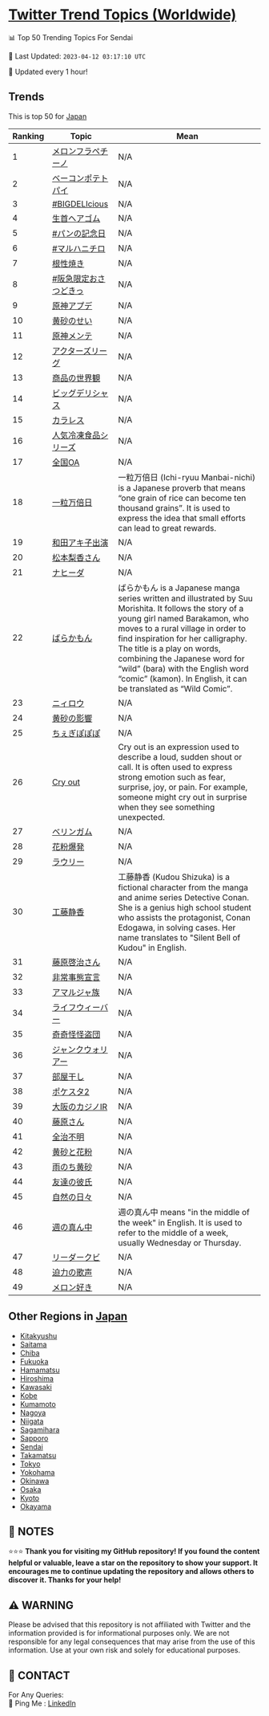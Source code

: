 [Twitter Trend Topics (Worldwide)](https://github.com/ErcinDedeoglu/Twitter-Trend-Topics)
==========


📊 Top 50 Trending Topics For Sendai

📆 Last Updated: `2023-04-12 03:17:10 UTC`

🔧 Updated every 1 hour!


## Trends

This is top 50 for [Japan](</Japan>)

| Ranking | Topic | Mean |
| ------- | ------------ | ------------ |
| 1 | [メロンフラペチーノ](http://twitter.com/search?q=%e3%83%a1%e3%83%ad%e3%83%b3%e3%83%95%e3%83%a9%e3%83%9a%e3%83%81%e3%83%bc%e3%83%8e) | N/A |
| 2 | [ベーコンポテトパイ](http://twitter.com/search?q=%e3%83%99%e3%83%bc%e3%82%b3%e3%83%b3%e3%83%9d%e3%83%86%e3%83%88%e3%83%91%e3%82%a4) | N/A |
| 3 | [#BIGDELIcious](http://twitter.com/search?q=%23BIGDELIcious) | N/A |
| 4 | [生首ヘアゴム](http://twitter.com/search?q=%e7%94%9f%e9%a6%96%e3%83%98%e3%82%a2%e3%82%b4%e3%83%a0) | N/A |
| 5 | [#パンの記念日](http://twitter.com/search?q=%23%e3%83%91%e3%83%b3%e3%81%ae%e8%a8%98%e5%bf%b5%e6%97%a5) | N/A |
| 6 | [#マルハニチロ](http://twitter.com/search?q=%23%e3%83%9e%e3%83%ab%e3%83%8f%e3%83%8b%e3%83%81%e3%83%ad) | N/A |
| 7 | [根性焼き](http://twitter.com/search?q=%e6%a0%b9%e6%80%a7%e7%84%bc%e3%81%8d) | N/A |
| 8 | [#阪急限定おさつどきっ](http://twitter.com/search?q=%23%e9%98%aa%e6%80%a5%e9%99%90%e5%ae%9a%e3%81%8a%e3%81%95%e3%81%a4%e3%81%a9%e3%81%8d%e3%81%a3) | N/A |
| 9 | [原神アプデ](http://twitter.com/search?q=%e5%8e%9f%e7%a5%9e%e3%82%a2%e3%83%97%e3%83%87) | N/A |
| 10 | [黄砂のせい](http://twitter.com/search?q=%e9%bb%84%e7%a0%82%e3%81%ae%e3%81%9b%e3%81%84) | N/A |
| 11 | [原神メンテ](http://twitter.com/search?q=%e5%8e%9f%e7%a5%9e%e3%83%a1%e3%83%b3%e3%83%86) | N/A |
| 12 | [アクターズリーグ](http://twitter.com/search?q=%e3%82%a2%e3%82%af%e3%82%bf%e3%83%bc%e3%82%ba%e3%83%aa%e3%83%bc%e3%82%b0) | N/A |
| 13 | [商品の世界観](http://twitter.com/search?q=%e5%95%86%e5%93%81%e3%81%ae%e4%b8%96%e7%95%8c%e8%a6%b3) | N/A |
| 14 | [ビッグデリシャス](http://twitter.com/search?q=%e3%83%93%e3%83%83%e3%82%b0%e3%83%87%e3%83%aa%e3%82%b7%e3%83%a3%e3%82%b9) | N/A |
| 15 | [カラレス](http://twitter.com/search?q=%e3%82%ab%e3%83%a9%e3%83%ac%e3%82%b9) | N/A |
| 16 | [人気冷凍食品シリーズ](http://twitter.com/search?q=%e4%ba%ba%e6%b0%97%e5%86%b7%e5%87%8d%e9%a3%9f%e5%93%81%e3%82%b7%e3%83%aa%e3%83%bc%e3%82%ba) | N/A |
| 17 | [全国OA](http://twitter.com/search?q=%e5%85%a8%e5%9b%bdOA) | N/A |
| 18 | [一粒万倍日](http://twitter.com/search?q=%e4%b8%80%e7%b2%92%e4%b8%87%e5%80%8d%e6%97%a5) | 一粒万倍日 (Ichi-ryuu Manbai-nichi) is a Japanese proverb that means “one grain of rice can become ten thousand grains”. It is used to express the idea that small efforts can lead to great rewards. |
| 19 | [和田アキ子出演](http://twitter.com/search?q=%e5%92%8c%e7%94%b0%e3%82%a2%e3%82%ad%e5%ad%90%e5%87%ba%e6%bc%94) | N/A |
| 20 | [松本梨香さん](http://twitter.com/search?q=%e6%9d%be%e6%9c%ac%e6%a2%a8%e9%a6%99%e3%81%95%e3%82%93) | N/A |
| 21 | [ナヒーダ](http://twitter.com/search?q=%e3%83%8a%e3%83%92%e3%83%bc%e3%83%80) | N/A |
| 22 | [ばらかもん](http://twitter.com/search?q=%e3%81%b0%e3%82%89%e3%81%8b%e3%82%82%e3%82%93) | ばらかもん is a Japanese manga series written and illustrated by Suu Morishita. It follows the story of a young girl named Barakamon, who moves to a rural village in order to find inspiration for her calligraphy. The title is a play on words, combining the Japanese word for “wild” (bara) with the English word “comic” (kamon). In English, it can be translated as “Wild Comic”. |
| 23 | [ニィロウ](http://twitter.com/search?q=%e3%83%8b%e3%82%a3%e3%83%ad%e3%82%a6) | N/A |
| 24 | [黄砂の影響](http://twitter.com/search?q=%e9%bb%84%e7%a0%82%e3%81%ae%e5%bd%b1%e9%9f%bf) | N/A |
| 25 | [ちぇぎぽぽぽ](http://twitter.com/search?q=%e3%81%a1%e3%81%87%e3%81%8e%e3%81%bd%e3%81%bd%e3%81%bd) | N/A |
| 26 | [Cry out](http://twitter.com/search?q=Cry+out) | Cry out is an expression used to describe a loud, sudden shout or call. It is often used to express strong emotion such as fear, surprise, joy, or pain. For example, someone might cry out in surprise when they see something unexpected. |
| 27 | [ベリンガム](http://twitter.com/search?q=%e3%83%99%e3%83%aa%e3%83%b3%e3%82%ac%e3%83%a0) | N/A |
| 28 | [花粉爆発](http://twitter.com/search?q=%e8%8a%b1%e7%b2%89%e7%88%86%e7%99%ba) | N/A |
| 29 | [ラウリー](http://twitter.com/search?q=%e3%83%a9%e3%82%a6%e3%83%aa%e3%83%bc) | N/A |
| 30 | [工藤静香](http://twitter.com/search?q=%e5%b7%a5%e8%97%a4%e9%9d%99%e9%a6%99) | 工藤静香 (Kudou Shizuka) is a fictional character from the manga and anime series Detective Conan. She is a genius high school student who assists the protagonist, Conan Edogawa, in solving cases. Her name translates to "Silent Bell of Kudou" in English. |
| 31 | [藤原啓治さん](http://twitter.com/search?q=%e8%97%a4%e5%8e%9f%e5%95%93%e6%b2%bb%e3%81%95%e3%82%93) | N/A |
| 32 | [非常事態宣言](http://twitter.com/search?q=%e9%9d%9e%e5%b8%b8%e4%ba%8b%e6%85%8b%e5%ae%a3%e8%a8%80) | N/A |
| 33 | [アマルジャ族](http://twitter.com/search?q=%e3%82%a2%e3%83%9e%e3%83%ab%e3%82%b8%e3%83%a3%e6%97%8f) | N/A |
| 34 | [ライフウィーバー](http://twitter.com/search?q=%e3%83%a9%e3%82%a4%e3%83%95%e3%82%a6%e3%82%a3%e3%83%bc%e3%83%90%e3%83%bc) | N/A |
| 35 | [奇奇怪怪盗団](http://twitter.com/search?q=%e5%a5%87%e5%a5%87%e6%80%aa%e6%80%aa%e7%9b%97%e5%9b%a3) | N/A |
| 36 | [ジャンクウォリアー](http://twitter.com/search?q=%e3%82%b8%e3%83%a3%e3%83%b3%e3%82%af%e3%82%a6%e3%82%a9%e3%83%aa%e3%82%a2%e3%83%bc) | N/A |
| 37 | [部屋干し](http://twitter.com/search?q=%e9%83%a8%e5%b1%8b%e5%b9%b2%e3%81%97) | N/A |
| 38 | [ポケスタ2](http://twitter.com/search?q=%e3%83%9d%e3%82%b1%e3%82%b9%e3%82%bf2) | N/A |
| 39 | [大阪のカジノIR](http://twitter.com/search?q=%e5%a4%a7%e9%98%aa%e3%81%ae%e3%82%ab%e3%82%b8%e3%83%8eIR) | N/A |
| 40 | [藤原さん](http://twitter.com/search?q=%e8%97%a4%e5%8e%9f%e3%81%95%e3%82%93) | N/A |
| 41 | [全治不明](http://twitter.com/search?q=%e5%85%a8%e6%b2%bb%e4%b8%8d%e6%98%8e) | N/A |
| 42 | [黄砂と花粉](http://twitter.com/search?q=%e9%bb%84%e7%a0%82%e3%81%a8%e8%8a%b1%e7%b2%89) | N/A |
| 43 | [雨のち黄砂](http://twitter.com/search?q=%e9%9b%a8%e3%81%ae%e3%81%a1%e9%bb%84%e7%a0%82) | N/A |
| 44 | [友達の彼氏](http://twitter.com/search?q=%e5%8f%8b%e9%81%94%e3%81%ae%e5%bd%bc%e6%b0%8f) | N/A |
| 45 | [自然の日々](http://twitter.com/search?q=%e8%87%aa%e7%84%b6%e3%81%ae%e6%97%a5%e3%80%85) | N/A |
| 46 | [週の真ん中](http://twitter.com/search?q=%e9%80%b1%e3%81%ae%e7%9c%9f%e3%82%93%e4%b8%ad) | 週の真ん中 means "in the middle of the week" in English. It is used to refer to the middle of a week, usually Wednesday or Thursday. |
| 47 | [リーダークビ](http://twitter.com/search?q=%e3%83%aa%e3%83%bc%e3%83%80%e3%83%bc%e3%82%af%e3%83%93) | N/A |
| 48 | [迫力の歌声](http://twitter.com/search?q=%e8%bf%ab%e5%8a%9b%e3%81%ae%e6%ad%8c%e5%a3%b0) | N/A |
| 49 | [メロン好き](http://twitter.com/search?q=%e3%83%a1%e3%83%ad%e3%83%b3%e5%a5%bd%e3%81%8d) | N/A |



## Other Regions in [Japan](</Japan>)

* [Kitakyushu](</Japan/Kitakyushu.md>)
* [Saitama](</Japan/Saitama.md>)
* [Chiba](</Japan/Chiba.md>)
* [Fukuoka](</Japan/Fukuoka.md>)
* [Hamamatsu](</Japan/Hamamatsu.md>)
* [Hiroshima](</Japan/Hiroshima.md>)
* [Kawasaki](</Japan/Kawasaki.md>)
* [Kobe](</Japan/Kobe.md>)
* [Kumamoto](</Japan/Kumamoto.md>)
* [Nagoya](</Japan/Nagoya.md>)
* [Niigata](</Japan/Niigata.md>)
* [Sagamihara](</Japan/Sagamihara.md>)
* [Sapporo](</Japan/Sapporo.md>)
* [Sendai](</Japan/Sendai.md>)
* [Takamatsu](</Japan/Takamatsu.md>)
* [Tokyo](</Japan/Tokyo.md>)
* [Yokohama](</Japan/Yokohama.md>)
* [Okinawa](</Japan/Okinawa.md>)
* [Osaka](</Japan/Osaka.md>)
* [Kyoto](</Japan/Kyoto.md>)
* [Okayama](</Japan/Okayama.md>)



## 📝 NOTES

⭐⭐⭐ **Thank you for visiting my GitHub repository! If you found the content helpful or valuable, leave a star on the repository to show your support. It encourages me to continue updating the repository and allows others to discover it. Thanks for your help!**


## ⚠️ WARNING

Please be advised that this repository is not affiliated with Twitter and the information provided is for informational purposes only. We are not responsible for any legal consequences that may arise from the use of this information. Use at your own risk and solely for educational purposes.


## 📨 CONTACT

 For Any Queries:  
            🏓 Ping Me : [LinkedIn](https://www.linkedin.com/in/ercindedeoglu/)
